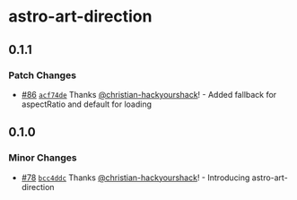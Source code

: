 # astro-art-direction

## 0.1.1

### Patch Changes

- [#86](https://github.com/christian-hackyourshack/npm/pull/86) [`acf74de`](https://github.com/christian-hackyourshack/npm/commit/acf74dec6fb5415c5565deb0dc5de9bfd0231cee) Thanks [@christian-hackyourshack](https://github.com/christian-hackyourshack)! - Added fallback for aspectRatio and default for loading

## 0.1.0

### Minor Changes

- [#78](https://github.com/christian-hackyourshack/npm/pull/78) [`bcc4ddc`](https://github.com/christian-hackyourshack/npm/commit/bcc4ddce167febdb39700f589611ba8e9b74b44f) Thanks [@christian-hackyourshack](https://github.com/christian-hackyourshack)! - Introducing astro-art-direction
